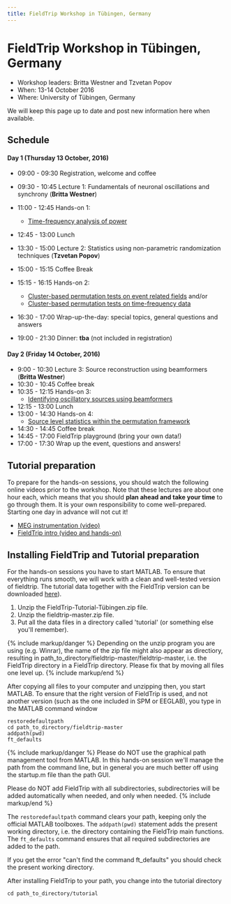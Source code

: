 ```yaml
---
title: FieldTrip Workshop in Tübingen, Germany
---
```


# FieldTrip Workshop in Tübingen, Germany

- Workshop leaders: Britta Westner and Tzvetan Popov
- When: 13-14 October 2016
- Where: University of Tübingen, Germany

We will keep this page up to date and post new information here when available.

## Schedule

#### Day 1 (Thursday 13 October, 2016)

-   09:00 - 09:30		Registration, welcome and coffee
-   09:30 - 10:45		Lecture 1: Fundamentals of neuronal oscillations and synchrony (**Britta Westner**)
-   11:00 - 12:45   Hands-on 1:
    - [Time-frequency analysis of power](/tutorial/timefrequencyanalysis)
-   12:45 - 13:00		Lunch
-   13:30 - 15:00   Lecture 2: Statistics using non-parametric randomization techniques (**Tzvetan Popov**)
-   15:00 - 15:15   Coffee Break
-   15:15 - 16:15   Hands-on 2:
    - [Cluster-based permutation tests on event related fields](/tutorial/cluster_permutation_timelock) and/or
    - [Cluster-based permutation tests on time-frequency data](/tutorial/cluster_permutation_freq)

-   16:30 - 17:00   Wrap-up-the-day: special topics, general questions and answers
-   19:00 - 21:30   Dinner: **tba** (not included in registration)

#### Day 2 (Friday 14 October, 2016)

-   9:00 - 10:30		Lecture 3: Source reconstruction using beamformers (**Britta Westner**)    
-   10:30 - 10:45		Coffee break
-   10:35 - 12:15   Hands-on 3:
    - [Identifying oscillatory sources using beamformers ](/tutorial/beamformer)
-   12:15 - 13:00		Lunch
-   13:00 - 14:30		Hands-on 4:
    - [Source level statistics within the permutation framework](/workshop/aarhus/beamformingerf#meg_plotting_sources_of_response_related_evoked_field_using_statistical_threshold)
-   14:30 - 14:45    Coffee break
-   14:45 - 17:00    FieldTrip playground (bring your own data!)
-   17:00 - 17:30    Wrap up the event, questions and answers!

## Tutorial preparation

To prepare for the hands-on sessions, you should watch the following online videos prior to the workshop. Note that these lectures are about one hour each, which means that you should **plan ahead and take your time** to go through them. It is your own responsibility to come well-prepared. Starting one day in advance will not cut it!

-   [MEG instrumentation (video)](https://www.youtube.com/watch?v=15Qs4fuPpes)
-   [FieldTrip intro (video and hands-on)](/tutorial/introduction)

## Installing FieldTrip and Tutorial preparation

For the hands-on sessions you have to start MATLAB. To ensure that
everything runs smooth, we will work with a clean and well-tested
version of fieldtrip. The tutorial data together with the FieldTrip version can be downloaded [here](https://depot.uni-konstanz.de/cgi-bin/exchange.pl?g=s38xv3f76w)).

1.  Unzip the FieldTrip-Tutorial-Tübingen.zip file.
2.  Unzip the fieldtrip-master.zip file.
3.  Put all the data files in a directory called 'tutorial' (or something else you'll remember).

{% include markup/danger %}
Depending on the unzip program you are using (e.g. Winrar), the name of the zip file might also appear as directiory, resulting in path_to_directory/fieldtrip-master/fieldtrip-master, i.e. the FieldTrip directory in a FieldTrip directory. Please fix that by moving all files one level up.
{% include markup/end %}

After copying all files to your computer and unzipping then, you start MATLAB. To ensure that the right version of FieldTrip is used, and not another version (such as the one included in SPM or EEGLAB), you type in the MATLAB command window

    restoredefaultpath
    cd path_to_directory/fieldtrip-master
    addpath(pwd)
    ft_defaults

{% include markup/danger %}
Please do NOT use the graphical path management tool from MATLAB. In this hands-on session we'll manage the path from the command line, but in general you are much better off using the startup.m file than the path GUI.

Please do NOT add FieldTrip with all subdirectories, subdirectories will be added automatically when needed, and only when needed.
{% include markup/end %}

The `restoredefaultpath` command clears your path, keeping only the official MATLAB toolboxes. The `addpath(pwd)` statement adds the present working directory, i.e. the directory containing the FieldTrip main functions. The `ft_defaults` command ensures that all required subdirectories are added to the path.

If you get the error "can't find the command ft_defaults" you should check the present working directory.

After installing FieldTrip to your path, you change into the tutorial directory

    cd path_to_directory/tutorial
